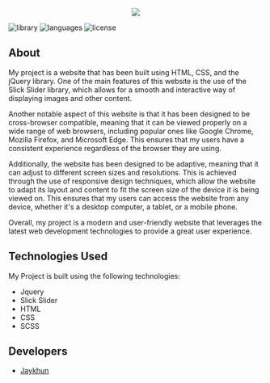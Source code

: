<p align="center">
      <img src="https://i.imgur.com/LdjqtJP.png">
</p>

<p>
   <img src="https://img.shields.io/badge/library-jquery%20v3.3.1-%230865A7" alt="library">
   <img src="https://img.shields.io/badge/languages-javascript-%23E9D44D" alt="languages">
   <img src="https://img.shields.io/badge/license-MIT-%23A10000" alt="license">
</p>

## About

My project is a website that has been built using HTML, CSS, and the jQuery library. One of the main features of this website is the use of the Slick Slider library, which allows for a smooth and interactive way of displaying images and other content.

Another notable aspect of this website is that it has been designed to be cross-browser compatible, meaning that it can be viewed properly on a wide range of web browsers, including popular ones like Google Chrome, Mozilla Firefox, and Microsoft Edge. This ensures that my users have a consistent experience regardless of the browser they are using.

Additionally, the website has been designed to be adaptive, meaning that it can adjust to different screen sizes and resolutions. This is achieved through the use of responsive design techniques, which allow the website to adapt its layout and content to fit the screen size of the device it is being viewed on. This ensures that my users can access the website from any device, whether it's a desktop computer, a tablet, or a mobile phone.

Overall, my project is a modern and user-friendly website that leverages the latest web development technologies to provide a great user experience.

## Technologies Used
My Project is built using the following technologies:

- Jquery
- Slick Slider
- HTML
- CSS
- SCSS

## Developers

- [Jaykhun](https://github.com/Jaykhun)
